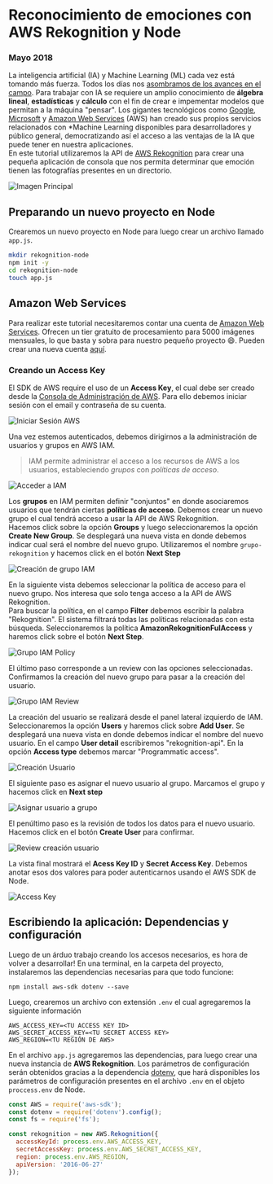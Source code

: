 # Reconocimiento de emociones con AWS Rekognition y Node
### Mayo 2018

La inteligencia artificial (IA) y Machine Learning (ML) cada vez está tomando más fuerza. Todos los días nos [asombramos de los avances en el campo](https://www.forbes.com/sites/tonybradley/2017/07/31/facebook-ai-creates-its-own-language-in-creepy-preview-of-our-potential-future/).
Para trabajar con IA se requiere un amplio conocimiento de **álgebra lineal**, **estadísticas** y **cálculo** con el fin de crear e impementar modelos que permitan a la máquina "pensar". Los gigantes tecnológicos como [Google](https://cloud.google.com/products/machine-learning/), [Microsoft](https://azure.microsoft.com/en-us/services/machine-learning-studio/) y [Amazon Web Services](https://aws.amazon.com/es/machine-learning/) (AWS) han creado sus propios servicios relacionados con *Machine Learning disponibles para desarrolladores y público general, democratizando así el acceso a las ventajas de la IA que puede tener en nuestra aplicaciones.  
En este tutorial utilizaremos la API de [AWS Rekognition](https://aws.amazon.com/es/rekognition/) para crear una pequeña aplicación de consola que nos permita determinar que emoción tienen las fotografías presentes en un directorio.

![Imagen Principal](http://nicoavila.s3.amazonaws.com/articulos/03_01reconocimiento-emociones-aws-rekognition-node.jpg)

## Preparando un nuevo proyecto en Node
Crearemos un nuevo proyecto en Node para luego crear un archivo llamado ```app.js```.

```bash
mkdir rekognition-node
npm init -y
cd rekognition-node
touch app.js
```

## Amazon Web Services
Para realizar este tutorial necesitaremos contar una cuenta de [Amazon Web Services](https://aws.amazon.com/es/). Ofrecen un tier gratuito de procesamiento para 5000 imágenes mensuales, lo que basta y sobra para nuestro pequeño proyecto :smile:. Pueden crear una nueva cuenta [aquí](https://aws.amazon.com/es/free/).

### Creando un Access Key
El SDK de AWS require el uso de un **Access Key**, el cual debe ser creado desde la [Consola de Administración de AWS](http://console.aws.amazon.com/). Para ello debemos iniciar sesión con el email y contraseña de su cuenta.

![Iniciar Sesión AWS](http://nicoavila.s3.amazonaws.com/articulos/03_02iniciar-sesion-aws.jpg)

Una vez estemos autenticados, debemos dirigirnos a la administración de usuarios y grupos en AWS IAM.

> IAM permite administrar el acceso a los recursos de AWS a los usuarios, estableciendo *grupos* con *políticas de acceso*.

![Acceder a IAM](http://nicoavila.s3.amazonaws.com/articulos/03_03ingresar-iam.jpg)

Los **grupos** en IAM permiten definir "conjuntos" en donde asociaremos usuarios que tendrán ciertas **políticas de acceso**. Debemos crear un nuevo grupo el cual tendrá acceso a usar la API de AWS Rekognition.  
Hacemos click sobre la opción **Groups** y luego seleccionaremos la opción **Create New Group**. Se desplegará una nueva vista en donde debemos indicar cual será el nombre del nuevo grupo. Utilizaremos el nombre ```grupo-rekognition``` y hacemos click en el botón **Next Step**

![Creación de grupo IAM](http://nicoavila.s3.amazonaws.com/articulos/03_04creacion-grupo-iam.jpg)

En la siguiente vista debemos seleccionar la política de acceso para el nuevo grupo. Nos interesa que solo tenga acceso a la API de AWS Rekognition.  
Para buscar la política, en el campo **Filter** debemos escribir la palabra "Rekognition". El sistema filtrará todas las políticas relacionadas con esta búsqueda. Seleccionaremos la política **AmazonRekognitionFulAccess** y haremos click sobre el botón **Next Step**.

![Grupo IAM Policy](http://nicoavila.s3.amazonaws.com/articulos/03_05creacion-grupo-iam-policy.jpg)

El último paso corresponde a un review con las opciones seleccionadas. Confirmamos la creación del nuevo grupo para pasar a la creación del usuario.

![Grupo IAM Review](http://nicoavila.s3.amazonaws.com/articulos/03_06creacion-grupo-review.jpg)  

La creación del usuario se realizará desde el panel lateral izquierdo de IAM. Seleccionaremos la opción **Users** y haremos click sobre **Add User**. Se desplegará una nueva vista en donde debemos indicar el nombre del nuevo usuario. En el campo **User detail** escribiremos "rekognition-api". En la opción **Access type** debemos marcar "Programmatic access".

![Creación Usuario](http://nicoavila.s3.amazonaws.com/articulos/03_07creacion-usuario.jpg)

El siguiente paso es asignar el nuevo usuario al grupo. Marcamos el grupo y hacemos click en **Next step**

![Asignar usuario a grupo](http://nicoavila.s3.amazonaws.com/articulos/03_08asignar-grupo-usuario.jpg)

El penúltimo paso es la revisión de todos los datos para el nuevo usuario. Hacemos click en el botón **Create User** para confirmar.

![Review creación usuario](http://nicoavila.s3.amazonaws.com/articulos/03_09review-creacion-usuario.jpg)

La vista final mostrará el **Acess Key ID** y **Secret Access Key**. Debemos anotar esos dos valores para poder autenticarnos usando el AWS SDK de Node.

![Access Key](http://nicoavila.s3.amazonaws.com/articulos/03_10access_key.jpg)

## Escribiendo la aplicación: Dependencias y configuración
Luego de un árduo trabajo creando los accesos necesarios, es hora de volver a desarrollar! En una terminal, en la carpeta del proyecto, instalaremos las dependencias necesarias para que todo funcione:

```npm install aws-sdk dotenv --save```

Luego, crearemos un archivo con extensión ```.env``` el cual agregaremos la siguiente información

```
AWS_ACCESS_KEY=<TU ACCESS KEY ID>
AWS_SECRET_ACCESS_KEY=<TU SECRET ACCESS KEY>
AWS_REGION=<TU REGIÓN DE AWS>
```

En el archivo ```app.js``` agregaremos las dependencias, para luego crear una nueva instancia de **AWS Rekognition**. Los parámetros de configuración serán obtenidos gracias a la dependencia [dotenv](https://github.com/motdotla/dotenv), que hará disponibles los parámetros de configuración presentes en el archivo ```.env``` en el objeto ```proccess.env``` de Node.

```javascript
const AWS = require('aws-sdk');
const dotenv = require('dotenv').config();
const fs = require('fs');

const rekognition = new AWS.Rekognition({
  accessKeyId: process.env.AWS_ACCESS_KEY,
  secretAccessKey: process.env.AWS_SECRET_ACCESS_KEY,
  region: process.env.AWS_REGION,
  apiVersion: '2016-06-27'
});
```
